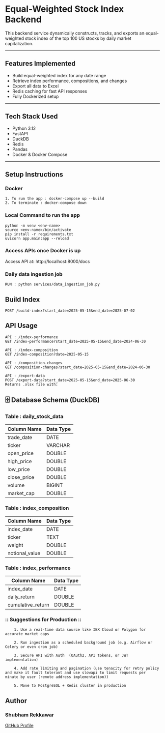# Equal-Weighted Stock Index Backend

This backend service dynamically constructs, tracks, and exports an equal-weighted stock index of the top 100 US stocks by daily market capitalization.

---

## Features Implemented

- Build equal-weighted  index for any date range
- Retrieve index performance, compositions, and changes
- Export all data to Excel
- Redis caching for fast API responses
- Fully Dockerized setup

---

## Tech Stack Used

- Python 3.12
- FastAPI
- DuckDB
- Redis
- Pandas
- Docker & Docker Compose

---

## Setup Instructions

### Docker
    1. To run the app : docker-compose up --build
    2. To terminate : docker-compose down

### Local Command to run the app

    python -m venv <env-name>
    source <env-name>/bin/activate
    pip install -r requirements.txt
    uvicorn app.main:app --reload

### Access APIs once Docker is up

Access API at: http://localhost:8000/docs

### Daily data ingestion job

    RUN : python services/data_ingestion_job.py

## Build Index
    POST /build-index?start_date=2025-05-15&end_date=2025-07-02

## API Usage
    API : /index-performance
    GET /index-performance?start_date=2025-05-15&end_date=2024-06-30
    
    API : /index-composition
    GET /index-composition?date=2025-05-15
    
    API : /composition-changes
    GET /composition-changes?start_date=2025-05-15&end_date=2024-06-30
    
    API : /export-data
    POST /export-data?start_date=2025-05-15&end_date=2025-06-30
    Returns .xlsx file with:

## 🗄️ Database Schema (DuckDB)
### Table : daily_stock_data

| Column Name | Data Type |
|-------------|-----------|
| trade_date  | DATE      |
| ticker      | VARCHAR   |
| open_price  | DOUBLE    |
| high_price  | DOUBLE    |
| low_price   | DOUBLE    |
| close_price | DOUBLE    |
| volume      | BIGINT    |
| market_cap  | DOUBLE    |


### Table : index_composition

| Column Name    | Data Type |
|----------------|-----------|
| index_date     | DATE      |
| ticker         | TEXT      |
| weight         | DOUBLE    |
| notional_value | DOUBLE    |


### Table : index_performance

| Column Name        | Data Type |
| ------------------ |-----------|
| index\_date        | DATE      |
| daily\_return      | DOUBLE    |
| cumulative\_return | DOUBLE    |

### :: Suggestions for Production ::
        1. Use a real-time data source like IEX Cloud or Polygon for accurate market caps
        
        2. Run ingestion as a scheduled background job (e.g. Airflow or Celery or even cron job)
        
        3. Secure API with Auth  (OAuth2, API tokens, or JWT implementation)
        
        4. Add rate limiting and pagination (use tenacity for retry policy and make it fault tolerant and use slowapi to limit requests per minute by user (remote address implementation))    
        
        5. Move to PostgreSQL + Redis cluster in production

## Author 
###  Shubham Rekkawar
[GitHub Profile](https://github.com/rekkawarShubham)